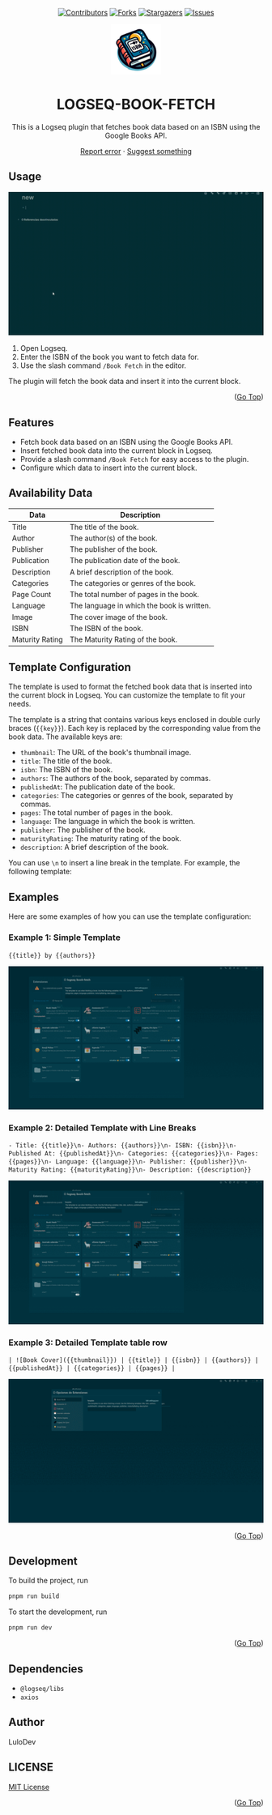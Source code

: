 <a name="readme-top"></a>

<div align="center">
  
  [![Contributors][contributors-shield]][contributors-url]
  [![Forks][forks-shield]][forks-url]
  [![Stargazers][stars-shield]][stars-url]
  [![Issues][issues-shield]][issues-url]

  <img src="icon.png" alt="Icon" height="100">

# LOGSEQ-BOOK-FETCH

This is a Logseq plugin that fetches book data based on an ISBN using the Google Books API.

[Report error](https://github.com/LuloDev/logseq-book-fetch/issues) · [Suggest something](https://github.com/LuloDev/logseq-book-fetch/issues)

</div>

## Usage

![Demo](demo.gif)

1. Open Logseq.
2. Enter the ISBN of the book you want to fetch data for.
3. Use the slash command `/Book Fetch` in the editor.

The plugin will fetch the book data and insert it into the current block.

<p align="right">(<a href="#readme-top">Go Top</a>)</p>

## Features

- Fetch book data based on an ISBN using the Google Books API.
- Insert fetched book data into the current block in Logseq.
- Provide a slash command `/Book Fetch` for easy access to the plugin.
- Configure which data to insert into the current block.

## Availability Data

| Data            | Description                                |
| --------------- | ------------------------------------------ |
| Title           | The title of the book.                     |
| Author          | The author(s) of the book.                 |
| Publisher       | The publisher of the book.                 |
| Publication     | The publication date of the book.          |
| Description     | A brief description of the book.           |
| Categories      | The categories or genres of the book.      |
| Page Count      | The total number of pages in the book.     |
| Language        | The language in which the book is written. |
| Image           | The cover image of the book.               |
| ISBN            | The ISBN of the book.                      |
| Maturity Rating | The Maturity Rating of the book.           |

## Template Configuration

The template is used to format the fetched book data that is inserted into the current block in Logseq. You can customize the template to fit your needs.

The template is a string that contains various keys enclosed in double curly braces (`{{key}}`). Each key is replaced by the corresponding value from the book data. The available keys are:

- `thumbnail`: The URL of the book's thumbnail image.
- `title`: The title of the book.
- `isbn`: The ISBN of the book.
- `authors`: The authors of the book, separated by commas.
- `publishedAt`: The publication date of the book.
- `categories`: The categories or genres of the book, separated by commas.
- `pages`: The total number of pages in the book.
- `language`: The language in which the book is written.
- `publisher`: The publisher of the book.
- `maturityRating`: The maturity rating of the book.
- `description`: A brief description of the book.

You can use `\n` to insert a line break in the template. For example, the following template:

## Examples

Here are some examples of how you can use the template configuration:

### Example 1: Simple Template

```
{{title}} by {{authors}}
```

![Example 1](docs/images/output-1.gif)

### Example 2: Detailed Template with Line Breaks

```
- Title: {{title}}\n- Authors: {{authors}}\n- ISBN: {{isbn}}\n- Published At: {{publishedAt}}\n- Categories: {{categories}}\n- Pages: {{pages}}\n- Language: {{language}}\n- Publisher: {{publisher}}\n- Maturity Rating: {{maturityRating}}\n- Description: {{description}}
```

![Example 2](docs/images/output-2.gif)

### Example 3: Detailed Template table row

```
| ![Book Cover]({{thumbnail}}) | {{title}} | {{isbn}} | {{authors}} | {{publishedAt}} | {{categories}} | {{pages}} |
```

![Example 3](docs/images/output-3.gif)

<p align="right">(<a href="#readme-top">Go Top</a>)</p>

## Development

To build the project, run

```bash
pnpm run build
```

To start the development, run

```bash
pnpm run dev
```

<p align="right">(<a href="#readme-top">Go Top</a>)</p>

## Dependencies

- `@logseq/libs`
- `axios`

## Author

LuloDev

## LICENSE

[MIT License](LICENSE)

<p align="right">(<a href="#readme-top">Go Top</a>)</p>

[contributors-shield]: https://img.shields.io/github/contributors/LuloDev/logseq-book-fetch.svg?style=for-the-badge
[contributors-url]: https://github.com/LuloDev/logseq-book-fetch/graphs/contributors
[forks-shield]: https://img.shields.io/github/forks/LuloDev/logseq-book-fetch.svg?style=for-the-badge
[forks-url]: https://github.com/LuloDev/logseq-book-fetch/network/members
[stars-shield]: https://img.shields.io/github/stars/LuloDev/logseq-book-fetch.svg?style=for-the-badge
[stars-url]: https://github.com/LuloDev/logseq-book-fetch/stargazers
[issues-shield]: https://img.shields.io/github/issues/LuloDev/logseq-book-fetch.svg?style=for-the-badge
[issues-url]: https://github.com/LuloDev/l`ogseq-book-fetch/issues
